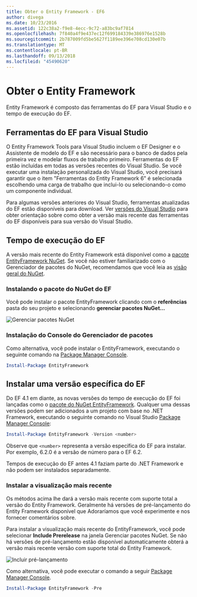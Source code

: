 ```yaml
---
title: Obter o Entity Framework - EF6
author: divega
ms.date: 10/23/2016
ms.assetid: 122c38a2-f9e8-4ecc-9c72-a83bc9af7814
ms.openlocfilehash: 7f840a4f9e437ec12f699184339e386976e1528b
ms.sourcegitcommit: 2b787009fd5be5627f1189ee396e708cd130e07b
ms.translationtype: MT
ms.contentlocale: pt-BR
ms.lasthandoff: 09/13/2018
ms.locfileid: "45490620"
---
```

# <a name="get-entity-framework"></a>Obter o Entity Framework
Entity Framework é composto das ferramentas do EF para Visual Studio e o tempo de execução do EF.

## <a name="ef-tools-for-visual-studio"></a>Ferramentas do EF para Visual Studio

O Entity Framework Tools para Visual Studio incluem o EF Designer e o Assistente de modelo do EF e são necessário para o banco de dados pela primeira vez e modelar fluxos de trabalho primeiro. Ferramentas do EF estão incluídas em todas as versões recentes do Visual Studio. Se você executar uma instalação personalizada do Visual Studio, você precisará garantir que o item "Ferramentas do Entity Framework 6" é selecionada escolhendo uma carga de trabalho que inclui-lo ou selecionando-o como um componente individual.

Para algumas versões anteriores do Visual Studio, ferramentas atualizadas do EF estão disponíveis para download. Ver [versões do Visual Studio](~/ef6/what-is-new/visual-studio.md) para obter orientação sobre como obter a versão mais recente das ferramentas do EF disponíveis para sua versão do Visual Studio.

## <a name="ef-runtime"></a>Tempo de execução do EF

A versão mais recente do Entity Framework está disponível como a [pacote EntityFramework NuGet](http://nuget.org/packages/EntityFramework/). Se você não estiver familiarizado com o Gerenciador de pacotes do NuGet, recomendamos que você leia as [visão geral do NuGet](https://docs.microsoft.com/nuget/consume-packages/overview-and-workflow).

### <a name="installing-the-ef-nuget-package"></a>Instalando o pacote do NuGet do EF

Você pode instalar o pacote EntityFramework clicando com o **referências** pasta do seu projeto e selecionando **gerenciar pacotes NuGet...**

![Gerenciar pacotes NuGet](~/ef6/media/managenugetpackages.png)

### <a name="installing-from-package-manager-console"></a>Instalação do Console do Gerenciador de pacotes

Como alternativa, você pode instalar o EntityFramework, executando o seguinte comando na [Package Manager Console](http://docs.nuget.org/docs/start-here/using-the-package-manager-console).

``` powershell
Install-Package EntityFramework
```

## <a name="installing-a-specific-version-of-ef"></a>Instalar uma versão específica do EF

Do EF 4.1 em diante, as novas versões do tempo de execução do EF foi lançadas como o [pacote do NuGet EntityFramework](https://www.nuget.org/packages/EntityFramework/). Qualquer uma dessas versões podem ser adicionados a um projeto com base no .NET Framework, executando o seguinte comando no Visual Studio [Package Manager Console](http://docs.nuget.org/docs/start-here/using-the-package-manager-console):

``` powershell
Install-Package EntityFramework -Version <number>
```

Observe que `<number>` representa a versão específica do EF para instalar. Por exemplo, 6.2.0 é a versão de número para o EF 6.2.   

Tempos de execução do EF antes 4.1 faziam parte do .NET Framework e não podem ser instalados separadamente.

### <a name="installing-the-latest-preview"></a>Instalar a visualização mais recente

Os métodos acima lhe dará a versão mais recente com suporte total a versão do Entity Framework. Geralmente há versões de pré-lançamento do Entity Framework disponível que Adoraríamos que você experimente e nos fornecer comentários sobre.

Para instalar a visualização mais recente do EntityFramework, você pode selecionar **Include Prerelease** na janela Gerenciar pacotes NuGet. Se não há versões de pré-lançamento estão disponível automaticamente obterá a versão mais recente versão com suporte total do Entity Framework.

![Incluir pré-lançamento](~/ef6/media/includeprerelease.png)

Como alternativa, você pode executar o comando a seguir [Package Manager Console](http://docs.nuget.org/docs/start-here/using-the-package-manager-console).

``` powershell
Install-Package EntityFramework -Pre
```
